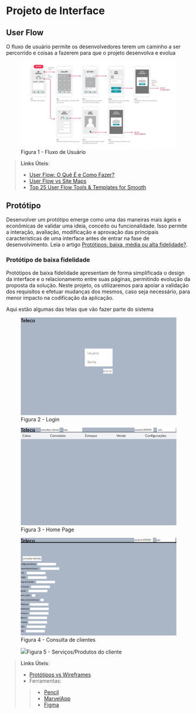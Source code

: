 
# Projeto de Interface

## User Flow

O fluxo de usuário permite os desenvolvedores terem um caminho a ser percorrido e coisas a fazerem para que o projeto desenvolva e evolua

<figure> 
  <img src="img/userflow.jpg"
    <figcaption>Figura 1 - Fluxo de Usuário</figcaption>
</figure> 

> **Links Úteis**:
> - [User Flow: O Quê É e Como Fazer?](https://medium.com/7bits/fluxo-de-usu%C3%A1rio-user-flow-o-que-%C3%A9-como-fazer-79d965872534)
> - [User Flow vs Site Maps](http://designr.com.br/sitemap-e-user-flow-quais-as-diferencas-e-quando-usar-cada-um/)
> - [Top 25 User Flow Tools & Templates for Smooth](https://www.mockplus.com/blog/post/user-flow-tools)

## Protótipo

Desenvolver um protótipo emerge como uma das maneiras mais ágeis e econômicas de validar uma ideia, conceito ou funcionalidade. Isso permite a interação, avaliação, modificação e aprovação das principais características de uma interface antes de entrar na fase de desenvolvimento. Leia o artigo [Protótipos: baixa, média ou alta fidelidade?](https://medium.com/ladies-that-ux-br/prot%C3%B3tipos-baixa-m%C3%A9dia-ou-alta-fidelidade-71d897559135).

### Protótipo de baixa fidelidade

Protótipos de baixa fidelidade apresentam de forma simplificada o design da interface e o relacionamento entre suas páginas, permitindo evolução da proposta da solução. Neste projeto, os utilizaremos para apoiar a validação dos requisitos e efetuar mudanças dos mesmos, caso seja necessário, para menor impacto na codificação da aplicação.

Aqui estão algumas das telas que vão fazer parte do sistema

<figure> 
  <img src="img/paglogin.png"
    <figcaption>Figura 2 - Login</figcaption>
</figure> 

<figure> 
  <img src="img/homepage.png"
    <figcaption>Figura 3 - Home Page</figcaption>
</figure> 

<figure> 
  <img src="img/consultacliente.png"
    <figcaption>Figura 4 - Consulta de clientes</figcaption>
</figure> 

<figure> 
  <img src="img/serviçosprodutos.png"
    <figcaption>Figura 5 - Serviços/Produtos do cliente</figcaption>
</figure> 
 
> **Links Úteis**:
> - [Protótipos vs Wireframes](https://www.nngroup.com/videos/prototypes-vs-wireframes-ux-projects/)
>- Ferramentas:
>> - [Pencil](https://pencil.evolus.vn/)
>> - [MarvelApp](https://marvelapp.com/)
>> - [Figma](https://www.figma.com/)



